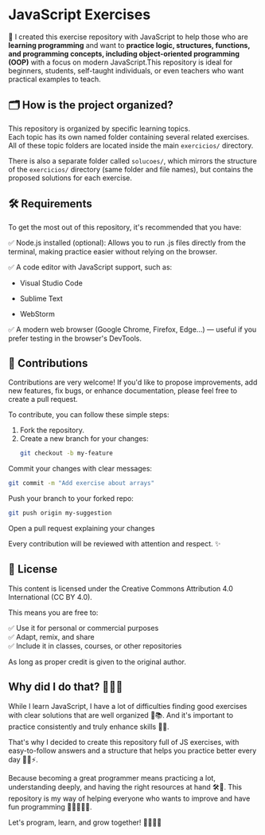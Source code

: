 
# JavaScript Exercises

🧩 I created this exercise repository with JavaScript to help those who are **learning programming** and want to **practice logic, structures, functions, and programming concepts, including object-oriented programming (OOP)** with a focus on modern JavaScript.This repository is ideal for beginners, students, self-taught individuals, or even teachers who want practical examples to teach.

## 🗂 How is the project organized?
This repository is organized by specific learning topics.  
Each topic has its own named folder containing several related exercises.  
All of these topic folders are located inside the main `exercicios/` directory.

There is also a separate folder called `solucoes/`, which mirrors the structure of the `exercicios/` directory (same folder and file names), but contains the proposed solutions for each exercise.
## 🛠 Requirements 
To get the most out of this repository, it's recommended that you have:

✅ Node.js installed (optional):
Allows you to run .js files directly from the terminal, making practice easier without relying on the browser.

✅ A code editor with JavaScript support, such as:

- Visual Studio Code

- Sublime Text

- WebStorm

✅ A modern web browser (Google Chrome, Firefox, Edge...) — useful if you prefer testing in the browser's DevTools.

## 🤝 Contributions

Contributions are very welcome! 
If you'd like to propose improvements, add new features, fix bugs, or enhance documentation, please feel free to create a pull request.

To contribute, you can follow these simple steps:

1. Fork the repository.
2. Create a new branch for your changes:  
   ```bash
   git checkout -b my-feature
   ```
 Commit your changes with clear messages:

```bash
git commit -m "Add exercise about arrays"
```

Push your branch to your forked repo:

```bash
git push origin my-suggestion
```
Open a pull request explaining your changes

Every contribution will be reviewed with attention and respect. ✨
## 📄 License

This content is licensed under the Creative Commons Attribution 4.0 International (CC BY 4.0).

This means you are free to:

✅ Use it for personal or commercial purposes  
✅ Adapt, remix, and share  
✅ Include it in classes, courses, or other repositories  

As long as proper credit is given to the original author.
## Why did I do that? 🤔🚀🔥
While I learn JavaScript, I have a lot of difficulties finding good exercises with clear solutions that are well organized 🤯📚. And it's important to practice consistently and truly enhance skills 💪✨.

That's why I decided to create this repository full of JS exercises, with easy-to-follow answers and a structure that helps you practice better every day 🧑‍💻⚡.

Because becoming a great programmer means practicing a lot, understanding deeply, and having the right resources at hand 🛠️🚀. This repository is my way of helping everyone who wants to improve and have fun programming 🎉👩‍💻👨‍💻.

Let's program, learn, and grow together! 🚀🔥🔥🔥

